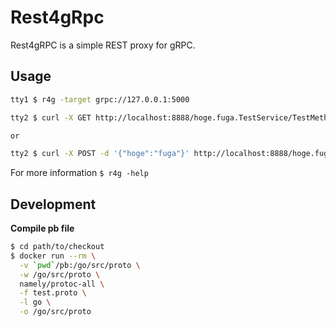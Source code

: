 Rest4gRpc
=========

Rest4gRPC is a simple REST proxy for gRPC.

## Usage

```bash
tty1 $ r4g -target grpc://127.0.0.1:5000

tty2 $ curl -X GET http://localhost:8888/hoge.fuga.TestService/TestMethod?hoge=fuga

or 

tty2 $ curl -X POST -d '{"hoge":"fuga"}' http://localhost:8888/hoge.fuga.TestService/TestMethod
```

For more information `$ r4g -help`

## Development

**Compile pb file**

```bash
$ cd path/to/checkout
$ docker run --rm \
  -v `pwd`/pb:/go/src/proto \
  -w /go/src/proto \
  namely/protoc-all \
  -f test.proto \
  -l go \
  -o /go/src/proto
```
